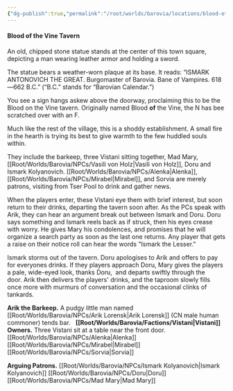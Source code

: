 ```yaml
---
{"dg-publish":true,"permalink":"/root/worlds/barovia/locations/blood-of-the-vine-tavern/"}
---
```



#### Blood of the Vine Tavern  

An old, chipped stone statue stands at the center of this town square, depicting a man wearing leather armor and holding a sword. 

The statue bears a weather-worn plaque at its base. It reads: “ISMARK ANTONOVICH THE GREAT. Burgomaster of Barovia. Bane of Vampires. 618—662 B.C.” (“B.C.” stands for “Barovian Calendar.”) 

You see a sign hangs askew above the doorway, proclaiming this to be the Blood on the Vine tavern. Originally named Blood **of** the Vine, the N has bee scratched over with an F. 

Much like the rest of the village, this is a shoddy establishment. A small fire in the hearth is trying its best to give warmth to the few huddled souls within. 

They include the barkeep, three Vistani sitting together, Mad Mary, [[Root/Worlds/Barovia/NPCs/Vasili von Holz\|Vasili von Holz]], Doru and Ismark Kolyanovich. [[Root/Worlds/Barovia/NPCs/Alenka\|Alenka]], [[Root/Worlds/Barovia/NPCs/Mirabel\|Mirabel]], and Sorvia are merely patrons, visiting from Tser Pool to drink and gather news. 

When the players enter, these Vistani eye them with brief interest, but soon return to their drinks, departing the tavern soon after. As the PCs speak with Arik, they can hear an argument break out between Ismark and Doru. Doru says something and Ismark reels back as if struck, then his eyes crease with worry. He gives Mary his condolences, and promises that he will organize a search party as soon as the last one returns. Any player that gets a raise on their notice roll can hear the words "Ismark the Lesser."

Ismark storms out of the tavern. Doru apologises to Arik and offers to pay for everyones drinks. If they players approach Doru, Mary gives the players a pale, wide-eyed look, thanks Doru,  and departs swiftly through the door. Arik then delivers the players' drinks, and the taproom slowly fills once more with murmurs of conversation and the occasional clinks of tankards.

**Arik the Barkeep.**
A pudgy little man named [[Root/Worlds/Barovia/NPCs/Arik Lorensk\|Arik Lorensk]] (CN male human commoner) tends bar.
 
**[[Root/Worlds/Barovia/Factions/Vistani\|Vistani]] Owners.**
Three Vistani sit at a table near the front door.
[[Root/Worlds/Barovia/NPCs/Alenka\|Alenka]]
[[Root/Worlds/Barovia/NPCs/Mirabel\|Mirabel]]
[[Root/Worlds/Barovia/NPCs/Sorvia\|Sorvia]]

**Arguing Patrons.**
[[Root/Worlds/Barovia/NPCs/Ismark Kolyanovich\|Ismark Kolyanovich]]
[[Root/Worlds/Barovia/NPCs/Doru\|Doru]]
[[Root/Worlds/Barovia/NPCs/Mad Mary\|Mad Mary]]
